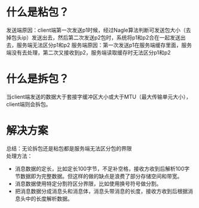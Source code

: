 # 什么是粘包？
发送端原因：client端第一次发送p1时候，经过Nagle算法判断可发送包大小（去掉包头ip）发送出去，然后第二次发送p2包时，系统将p1和p2合在一起发送出去，服务端无法区分p1和p2
服务端原因：第一次发送p1在服务端缓存里面，服务端没有去处理，第二次又接收到p2，服务端读取缓存时无法区分p1和p2

# 什么是拆包？
当client端发送的数据大于套接字缓冲区大小或大于MTU（最大传输单元大小），client端则会拆包。



# 解决方案
总结：无论拆包还是粘包都是服务端无法区分包的界限<br/>
处理方法：
* 消息数据的定长，比如定长100字节，不足补空格，接收方收到后解析100字节数据即为完整数据。但这样的做的缺点是浪费了部分存储空间和带宽。
* 消息数据使用特定分割符区分界限，比如使用换号符号做分割。
* 把消息数据分成消息头和消息体，消息头带消息的长度，接收方收到后根据消息头中的长度解析数据。



